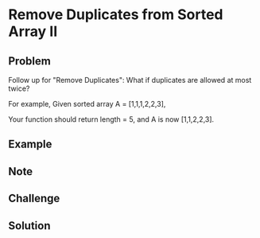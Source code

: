 Remove Duplicates from Sorted Array II
===


Problem
-------

Follow up for "Remove Duplicates":
What if duplicates are allowed at most twice?

For example,
Given sorted array A = [1,1,1,2,2,3],

Your function should return length = 5, and A is now [1,1,2,2,3].

Example
-------

Note
---------

Challenge
---------

Solution
--------

